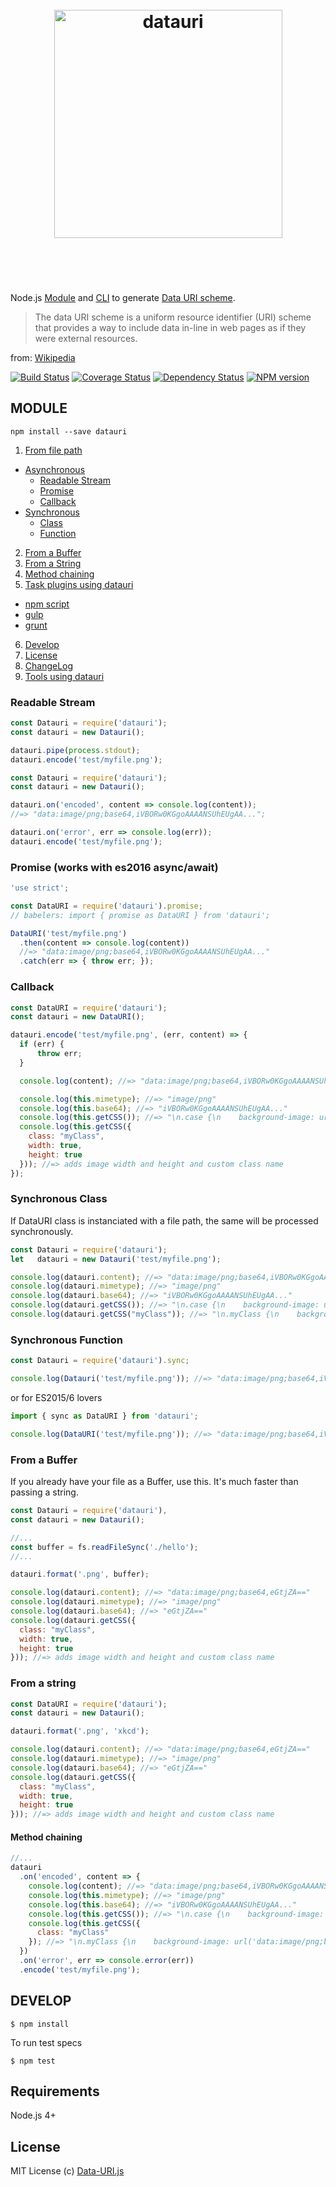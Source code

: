 <h1 align="center">
  <br>
  <img width="365" src="https://cdn.rawgit.com/data-uri/datauri/master/media/datauri.svg" alt="datauri">
  <br>
  <br>
  <br>
</h1>

Node.js [Module](#module) and [CLI](http://npm.im/datauri-cli) to generate [Data URI scheme](http://en.wikipedia.org/wiki/Data_URI_scheme).

>  The data URI scheme is a uniform resource identifier (URI) scheme that provides a way to include data in-line in web pages as if they were external resources.

from: [Wikipedia](http://en.wikipedia.org/wiki/Data_URI_scheme)

[![Build Status](https://travis-ci.org/data-uri/datauri.svg?branch=master)](http://travis-ci.org/data-uri/datauri) [![Coverage Status](https://coveralls.io/repos/data-uri/datauri/badge.svg?branch=master&service=github)](https://coveralls.io/github/data-uri/datauri?branch=master) [![Dependency Status](https://www.versioneye.com/user/projects/560b7b3f5a262f001e0007e2/badge.svg?style=flat)](https://www.versioneye.com/user/projects/560b7b3f5a262f001e0007e2) [![NPM version](http://img.shields.io/npm/dm/datauri.svg?style=flat)](https://www.npmjs.org/package/datauri)

MODULE
-------
`npm install --save datauri`

1. [From file path](#readable-stream)
  * [Asynchronous](#readable-stream)
    * [Readable Stream](#readable-stream)
    * [Promise](#promise-node-012-works-with-es2016-asyncawait)
    * [Callback](#callback)
  * [Synchronous](#synchronous-class)
    * [Class](#synchronous-class)
    * [Function](#synchronous-function)
2. [From a Buffer](#from-a-buffer)
3. [From a String](#from-a-string)
4. [Method chaining](#method-chaining)
5. [Task plugins using datauri](#tools-using-datauri)
  * [npm script](#npm-script)
  * [gulp](#gulp)
  * [grunt](#grunt)
6. [Develop](#develop)
7. [License](#license)
8. [ChangeLog](https://github.com/data-uri/datauri/releases)
9. [Tools using datauri](https://github.com/data-uri/datauri/blob/master/README.md#tools-using-datauri)

### Readable Stream
```js
const Datauri = require('datauri');
const datauri = new Datauri();

datauri.pipe(process.stdout);
datauri.encode('test/myfile.png');
```

```js
const Datauri = require('datauri');
const datauri = new Datauri();

datauri.on('encoded', content => console.log(content));
//=> "data:image/png;base64,iVBORw0KGgoAAAANSUhEUgAA...";

datauri.on('error', err => console.log(err));
datauri.encode('test/myfile.png');
```

### Promise (works with es2016 async/await)
```js
'use strict';

const DataURI = require('datauri').promise;
// babelers: import { promise as DataURI } from 'datauri';

DataURI('test/myfile.png')
  .then(content => console.log(content))
  //=> "data:image/png;base64,iVBORw0KGgoAAAANSUhEUgAA..."
  .catch(err => { throw err; });
```

### Callback
```js
const DataURI = require('datauri');
const datauri = new DataURI();

datauri.encode('test/myfile.png', (err, content) => {
  if (err) {
      throw err;
  }

  console.log(content); //=> "data:image/png;base64,iVBORw0KGgoAAAANSUhEUgAA..."

  console.log(this.mimetype); //=> "image/png"
  console.log(this.base64); //=> "iVBORw0KGgoAAAANSUhEUgAA..."
  console.log(this.getCSS()); //=> "\n.case {\n    background-image: url('data:image/png;base64,iVBORw..."
  console.log(this.getCSS({
    class: "myClass",
    width: true,
    height: true
  })); //=> adds image width and height and custom class name
});

```


### Synchronous Class
If DataURI class is instanciated with a file path, the same will be processed synchronously.

```js
const Datauri = require('datauri');
let   datauri = new Datauri('test/myfile.png');

console.log(datauri.content); //=> "data:image/png;base64,iVBORw0KGgoAAAANSUhEUgAA..."
console.log(datauri.mimetype); //=> "image/png"
console.log(datauri.base64); //=> "iVBORw0KGgoAAAANSUhEUgAA..."
console.log(datauri.getCSS()); //=> "\n.case {\n    background-image: url('data:image/png;base64,iVBORw..."
console.log(datauri.getCSS("myClass")); //=> "\n.myClass {\n    background-image: url('data:image/png;base64,iVBORw..."
```

### Synchronous Function
```js
const Datauri = require('datauri').sync;

console.log(Datauri('test/myfile.png')); //=> "data:image/png;base64,iVBORw0KGgoAAAANSUhEUgAA..."
```
or for ES2015/6 lovers

```js
import { sync as DataURI } from 'datauri';

console.log(DataURI('test/myfile.png')); //=> "data:image/png;base64,iVBORw0KGgoAAAANSUhEUgAA..."
```

### From a Buffer
If you already have your file as a Buffer, use this. It's much faster than passing a string.

```js
const Datauri = require('datauri'),
const datauri = new Datauri();

//...
const buffer = fs.readFileSync('./hello');
//...

datauri.format('.png', buffer);

console.log(datauri.content); //=> "data:image/png;base64,eGtjZA=="
console.log(datauri.mimetype); //=> "image/png"
console.log(datauri.base64); //=> "eGtjZA=="
console.log(datauri.getCSS({
  class: "myClass",
  width: true,
  height: true
})); //=> adds image width and height and custom class name

```

### From a string
```js
const DataURI = require('datauri');
const datauri = new Datauri();

datauri.format('.png', 'xkcd');

console.log(datauri.content); //=> "data:image/png;base64,eGtjZA=="
console.log(datauri.mimetype); //=> "image/png"
console.log(datauri.base64); //=> "eGtjZA=="
console.log(datauri.getCSS({
  class: "myClass",
  width: true,
  height: true
})); //=> adds image width and height and custom class name

```

#### Method chaining
```js
//...
datauri
  .on('encoded', content => {
    console.log(content); //=> "data:image/png;base64,iVBORw0KGgoAAAANSUhEUgAA..."
    console.log(this.mimetype); //=> "image/png"
    console.log(this.base64); //=> "iVBORw0KGgoAAAANSUhEUgAA..."
    console.log(this.getCSS()); //=> "\n.case {\n    background-image: url('data:image/png;base64,iVBORw..."
    console.log(this.getCSS({
      class: "myClass"
    }); //=> "\n.myClass {\n    background-image: url('data:image/png;base64,iVBORw..."
  })
  .on('error', err => console.error(err))
  .encode('test/myfile.png');
```

DEVELOP
-------

```CLI
$ npm install
```

To run test specs

```CLI
$ npm test
```

## Requirements

Node.js 4+

## License

MIT License
(c) [Data-URI.js](http://github.com/data-uri)
